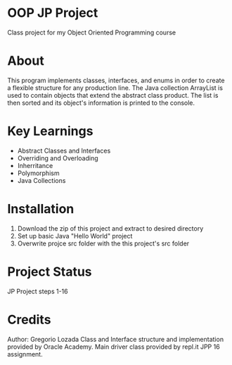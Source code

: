 # OOP JP Project
Class project for my Object Oriented Programming course

# About
This program implements classes, interfaces, and enums in order to create a flexible
structure for any production line. The Java collection ArrayList is used to contain objects
that extend the abstract class product. The list is then sorted and its object's information
is printed to the console.

# Key Learnings
* Abstract Classes and Interfaces
* Overriding and Overloading
* Inherritance
* Polymorphism
* Java Collections

# Installation
1. Download the zip of this project and extract to desired directory
2. Set up basic Java "Hello World" project
3. Overwrite projce src folder with the this project's src folder

# Project Status
JP Project steps 1-16

# Credits
Author: Gregorio Lozada
Class and Interface structure and implementation provided by Oracle Academy.
Main driver class provided by repl.it JPP 16 assignment.
